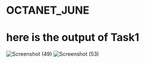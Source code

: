 # OCTANET_JUNE
# here is the output of Task1  
![Screenshot (49)](https://github.com/amrutha452/OCTANET_JUNE/assets/117029740/d8615431-3150-4d11-8022-09d648cbcf2c)
![Screenshot (53)](https://github.com/amrutha452/OCTANET_JUNE/assets/117029740/4a8aede9-7ed7-49a9-9713-eb6322a0cb6f)

